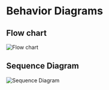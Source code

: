 # Behavior Diagrams
## Flow chart
![Flow chart](https://user-images.githubusercontent.com/101395036/161102218-d15cf77d-a119-4b96-ac6e-13a3f9276875.png)

## Sequence Diagram
![Sequence Diagram](https://user-images.githubusercontent.com/101395036/161102365-051f5d71-05d0-4ed8-8ee1-ef67e08cc45b.png)
